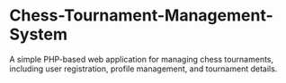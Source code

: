# Chess-Tournament-Management-System
A simple PHP-based web application for managing chess tournaments, including user registration, profile management, and tournament details.
